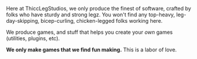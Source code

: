 Here at ThiccLegStudios, we only produce the finest of software, crafted by folks who have sturdy and strong legz. You won't find any top-heavy, leg-day-skipping, bicep-curling, chicken-legged folks working here.

We produce games, and stuff that helps you create your *own* games (utilities, plugins, etc).

**We only make games that we find fun making.** This is a labor of love.
